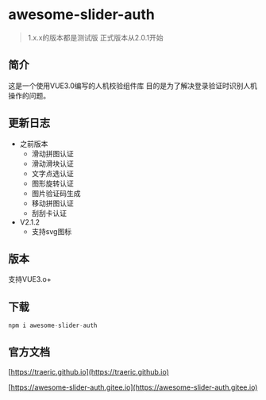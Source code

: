 # awesome-slider-auth

> 1.x.x的版本都是测试版 正式版本从2.0.1开始

## 简介
这是一个使用VUE3.0编写的人机校验组件库 目的是为了解决登录验证时识别人机操作的问题。
## 更新日志
* 之前版本
    * 滑动拼图认证
    * 滑动滑块认证
    * 文字点选认证
    * 图形旋转认证
    * 图片验证码生成
    * 移动拼图认证
    * 刮刮卡认证
* V2.1.2
    * 支持svg图标
## 版本
支持VUE3.o+
## 下载
```javascript
npm i awesome-slider-auth
```
## 官方文档
[https://traeric.github.io](https://traeric.github.io)

[https://awesome-slider-auth.gitee.io](https://awesome-slider-auth.gitee.io)
